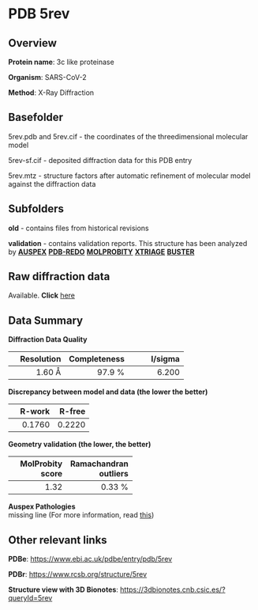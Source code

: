 # PDB 5rev

## Overview

**Protein name**: 3c like proteinase

**Organism**: SARS-CoV-2

**Method**: X-Ray Diffraction

## Basefolder

5rev.pdb and 5rev.cif - the coordinates of the threedimensional molecular model

5rev-sf.cif - deposited diffraction data for this PDB entry

5rev.mtz - structure factors after automatic refinement of molecular model against the diffraction data

## Subfolders



**old** - contains files from historical revisions

**validation** - contains validation reports. This structure has been analyzed by [**AUSPEX**](https://github.com/thorn-lab/coronavirus_structural_task_force/tree/master/pdb/3c_like_proteinase/SARS-CoV-2/5rev/validation/auspex) [**PDB-REDO**](https://github.com/thorn-lab/coronavirus_structural_task_force/tree/master/pdb/3c_like_proteinase/SARS-CoV-2/5rev/validation/pdb-redo) [**MOLPROBITY**](https://github.com/thorn-lab/coronavirus_structural_task_force/tree/master/pdb/3c_like_proteinase/SARS-CoV-2/5rev/validation/molprobity) [**XTRIAGE**](https://github.com/thorn-lab/coronavirus_structural_task_force/blob/master/pdb/3c_like_proteinase/SARS-CoV-2/5rev/validation/Xtriage_output.log) [**BUSTER**](https://www.globalphasing.com/buster/wiki/index.cgi?Covid19Pdb5REV) 



## Raw diffraction data

Available. **Click** [here](https://zenodo.org/record/3731000) 

## Data Summary
**Diffraction Data Quality**

|   | Resolution | Completeness| I/sigma |
|---|-------------:|----------------:|--------------:|
|   |1.60 Å|97.9  %|<img width=50/>6.200|

**Discrepancy between model and data (the lower the better)**

|   | **R-work**| **R-free**   
|---|-------------:|----------------:|           
||  0.1760|  0.2220|

**Geometry validation (the lower, the better)**

|   |**MolProbity<br>score**| **Ramachandran<br>outliers** 
|---|-------------:|----------------:|
||  1.32|  0.33 %|

**Auspex Pathologies**<br> missing line (For more information, read [this](https://github.com/thorn-lab/coronavirus_structural_task_force/blob/master/pdb/3c_like_proteinase/SARS-CoV-2/5rev/validation/auspex/5rev_auspex_comments.txt))

 



## Other relevant links 
**PDBe**:  https://www.ebi.ac.uk/pdbe/entry/pdb/5rev
 
**PDBr**: https://www.rcsb.org/structure/5rev 

**Structure view with 3D Bionotes**: https://3dbionotes.cnb.csic.es/?queryId=5rev

